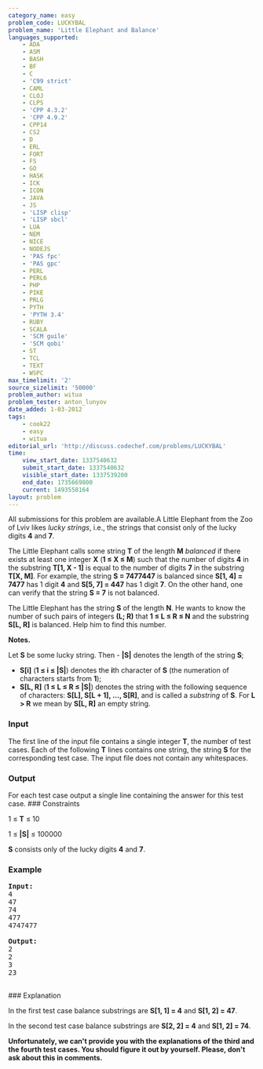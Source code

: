 ```yaml
---
category_name: easy
problem_code: LUCKYBAL
problem_name: 'Little Elephant and Balance'
languages_supported:
    - ADA
    - ASM
    - BASH
    - BF
    - C
    - 'C99 strict'
    - CAML
    - CLOJ
    - CLPS
    - 'CPP 4.3.2'
    - 'CPP 4.9.2'
    - CPP14
    - CS2
    - D
    - ERL
    - FORT
    - FS
    - GO
    - HASK
    - ICK
    - ICON
    - JAVA
    - JS
    - 'LISP clisp'
    - 'LISP sbcl'
    - LUA
    - NEM
    - NICE
    - NODEJS
    - 'PAS fpc'
    - 'PAS gpc'
    - PERL
    - PERL6
    - PHP
    - PIKE
    - PRLG
    - PYTH
    - 'PYTH 3.4'
    - RUBY
    - SCALA
    - 'SCM guile'
    - 'SCM qobi'
    - ST
    - TCL
    - TEXT
    - WSPC
max_timelimit: '2'
source_sizelimit: '50000'
problem_author: witua
problem_tester: anton_lunyov
date_added: 1-03-2012
tags:
    - cook22
    - easy
    - witua
editorial_url: 'http://discuss.codechef.com/problems/LUCKYBAL'
time:
    view_start_date: 1337540632
    submit_start_date: 1337540632
    visible_start_date: 1337539200
    end_date: 1735669800
    current: 1493558164
layout: problem
---
```

All submissions for this problem are available.A Little Elephant from the Zoo of Lviv likes _lucky strings_, i.e., the strings that consist only of the lucky digits **4** and **7**.

The Little Elephant calls some string **T** of the length **M** _balanced_ if there exists at least one integer **X** (**1 ≤ X ≤ M**) such that the number of digits **4** in the substring **T\[1, X - 1\]** is equal to the number of digits **7** in the substring **T\[X, M\]**. For example, the string **S = 7477447** is balanced since **S\[1, 4\] = 7477** has 1 digit **4** and **S\[5, 7\] = 447** has 1 digit **7**. On the other hand, one can verify that the string **S = 7** is not balanced.

 The Little Elephant has the string **S** of the length **N**. He wants to know the number of such pairs of integers **(L; R)** that **1 ≤ L ≤ R ≤ N** and the substring **S\[L, R\]**  is balanced. Help him to find this number.

**Notes.**

Let **S** be some lucky string. Then - **|S|** denotes the length of the string **S**;
- **S\[i\]** (**1 ≤ i ≤ |S|**) denotes the **i**th character of **S** (the numeration of characters starts from **1**);
- **S\[L, R\]** (**1 ≤ L ≤ R ≤ |S|**) denotes the string with the following sequence of characters: **S\[L\], S\[L + 1\], ..., S\[R\]**, and is called a _substring_ of **S**. For **L > R** we mean by **S\[L, R\]** an empty string.

### Input

The first line of the input file contains a single integer **T**, the number of test cases. Each of the following **T** lines contains one string, the string **S** for the corresponding test case. The input file does not contain any whitespaces.

### Output

For each test case output a single line containing the answer for this test case. ### Constraints

 1 ≤ **T** ≤ 10

 1 ≤ **|S|** ≤ 100000

 **S** consists only of the lucky digits **4** and **7**.

### Example

<pre>
<b>Input:</b>
4
47
74
477
4747477

<b>Output:</b>
2
2
3
23

</pre>### Explanation

In the first test case balance substrings are **S\[1, 1\] = 4** and **S\[1, 2\] = 47**.

In the second test case balance substrings are **S\[2, 2\] = 4** and **S\[1, 2\] = 74**.

**Unfortunately, we can't provide you with the explanations of the third and the fourth test cases. You should figure it out by yourself. Please, don't ask about this in comments.**
